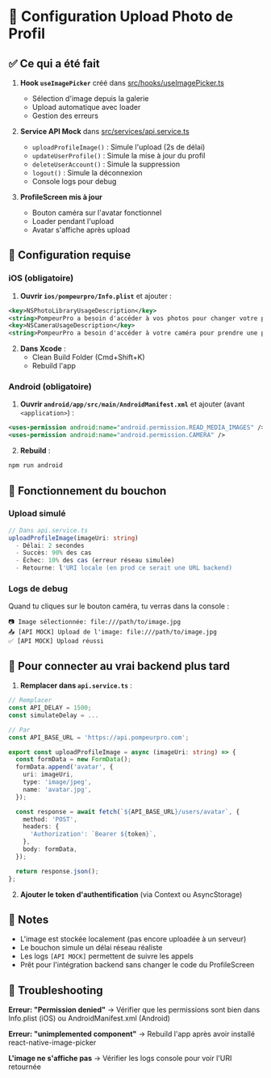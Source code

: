 # 📸 Configuration Upload Photo de Profil

## ✅ Ce qui a été fait

1. **Hook `useImagePicker`** créé dans [src/hooks/useImagePicker.ts](src/hooks/useImagePicker.ts)
   - Sélection d'image depuis la galerie
   - Upload automatique avec loader
   - Gestion des erreurs

2. **Service API Mock** dans [src/services/api.service.ts](src/services/api.service.ts)
   - `uploadProfileImage()` : Simule l'upload (2s de délai)
   - `updateUserProfile()` : Simule la mise à jour du profil
   - `deleteUserAccount()` : Simule la suppression
   - `logout()` : Simule la déconnexion
   - Console logs pour debug

3. **ProfileScreen mis à jour**
   - Bouton caméra sur l'avatar fonctionnel
   - Loader pendant l'upload
   - Avatar s'affiche après upload

## 🔧 Configuration requise

### iOS (obligatoire)

1. **Ouvrir `ios/pompeurpro/Info.plist`** et ajouter :

```xml
<key>NSPhotoLibraryUsageDescription</key>
<string>PompeurPro a besoin d'accéder à vos photos pour changer votre photo de profil</string>
<key>NSCameraUsageDescription</key>
<string>PompeurPro a besoin d'accéder à votre caméra pour prendre une photo de profil</string>
```

2. **Dans Xcode** :
   - Clean Build Folder (Cmd+Shift+K)
   - Rebuild l'app

### Android (obligatoire)

1. **Ouvrir `android/app/src/main/AndroidManifest.xml`** et ajouter (avant `<application>`) :

```xml
<uses-permission android:name="android.permission.READ_MEDIA_IMAGES" />
<uses-permission android:name="android.permission.CAMERA" />
```

2. **Rebuild** :
```bash
npm run android
```

## 🧪 Fonctionnement du bouchon

### Upload simulé
```typescript
// Dans api.service.ts
uploadProfileImage(imageUri: string)
  - Délai: 2 secondes
  - Succès: 90% des cas
  - Échec: 10% des cas (erreur réseau simulée)
  - Retourne: l'URI locale (en prod ce serait une URL backend)
```

### Logs de debug
Quand tu cliques sur le bouton caméra, tu verras dans la console :
```
📷 Image sélectionnée: file:///path/to/image.jpg
📤 [API MOCK] Upload de l'image: file:///path/to/image.jpg
✅ [API MOCK] Upload réussi
```

## 🔄 Pour connecter au vrai backend plus tard

1. **Remplacer dans `api.service.ts`** :

```typescript
// Remplacer
const API_DELAY = 1500;
const simulateDelay = ...

// Par
const API_BASE_URL = 'https://api.pompeurpro.com';

export const uploadProfileImage = async (imageUri: string) => {
  const formData = new FormData();
  formData.append('avatar', {
    uri: imageUri,
    type: 'image/jpeg',
    name: 'avatar.jpg',
  });

  const response = await fetch(`${API_BASE_URL}/users/avatar`, {
    method: 'POST',
    headers: {
      'Authorization': `Bearer ${token}`,
    },
    body: formData,
  });

  return response.json();
};
```

2. **Ajouter le token d'authentification** (via Context ou AsyncStorage)

## 📝 Notes

- L'image est stockée localement (pas encore uploadée à un serveur)
- Le bouchon simule un délai réseau réaliste
- Les logs `[API MOCK]` permettent de suivre les appels
- Prêt pour l'intégration backend sans changer le code du ProfileScreen

## 🐛 Troubleshooting

**Erreur: "Permission denied"**
→ Vérifier que les permissions sont bien dans Info.plist (iOS) ou AndroidManifest.xml (Android)

**Erreur: "unimplemented component"**
→ Rebuild l'app après avoir installé react-native-image-picker

**L'image ne s'affiche pas**
→ Vérifier les logs console pour voir l'URI retournée
